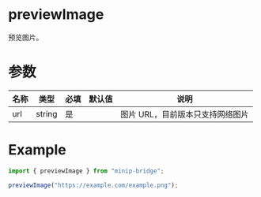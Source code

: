 # previewImage

预览图片。

# 参数

| 名称 | 类型   | 必填 | 默认值 | 说明                             |
| ---- | ------ | ---- | ------ | -------------------------------- |
| url  | string | 是   |        | 图片 URL，目前版本只支持网络图片 |

# Example

```typescript
import { previewImage } from "minip-bridge";

previewImage("https://example.com/example.png");
```
